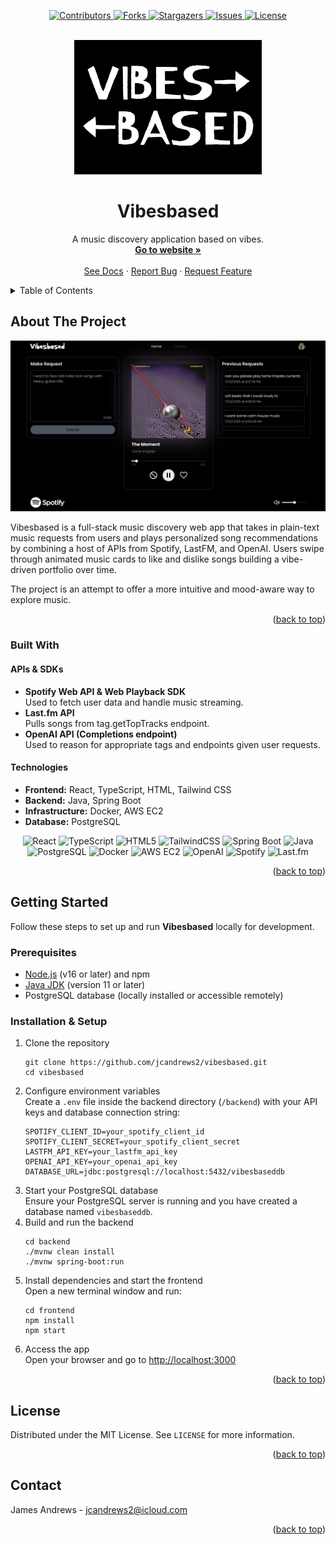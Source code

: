 <a id="readme-top"></a>

<p align="center">
  <a href="https://github.com/jcandrews2/vibesbased/graphs/contributors">
    <img src="https://img.shields.io/github/contributors/jcandrews2/vibesbased.svg?style=for-the-badge" alt="Contributors">
  </a>
  <a href="https://github.com/jcandrews2/vibesbased/network/members">
    <img src="https://img.shields.io/github/forks/jcandrews2/vibesbased.svg?style=for-the-badge" alt="Forks">
  </a>
  <a href="https://github.com/jcandrews2/vibesbased/stargazers">
    <img src="https://img.shields.io/github/stars/jcandrews2/vibesbased.svg?style=for-the-badge" alt="Stargazers">
  </a>
  <a href="https://github.com/jcandrews2/vibesbased/issues">
    <img src="https://img.shields.io/github/issues/jcandrews2/vibesbased.svg?style=for-the-badge" alt="Issues">
  </a>
  <a href="https://github.com/jcandrews2/vibesbased/blob/main/LICENSE">
    <img src="https://img.shields.io/github/license/jcandrews2/vibesbased.svg?style=for-the-badge" alt="License">
  </a>
</p>

<!-- PROJECT LOGO -->
<br />
<div align="center">
  <a href="https://github.com/jcandrews2/vibesbased">
    <img src="frontend/src/images/vibesbased-logo.jpg" alt="Vibesbased Logo" width="300" height="auto">
  </a>

  <h1 align="center">Vibesbased</h1>

  <p align="center">
    A music discovery application based on vibes. 
    <br />
    <a href="https://vibesbased.site"><strong>Go to website »</strong></a>
    <br />
    <br />
    <a href="https://github.com/jcandrews2/vibesbased">See Docs</a>
    &middot;
    <a href="https://github.com/jcandrews2/vibesbased/issues/new?labels=bug&template=bug-report---.md">Report Bug</a>
    &middot;
    <a href="https://github.com/jcandrews2/vibesbased/issues/new?labels=enhancement&template=feature-request---.md">Request Feature</a>
  </p>
</div>



<!-- TABLE OF CONTENTS -->
<details>
  <summary>Table of Contents</summary>
  <ol>
    <li>
      <a href="#about-the-project">About The Project</a>
      <ul>
        <li><a href="#built-with">Built With</a></li>
      </ul>
    </li>
    <li>
      <a href="#getting-started">Getting Started</a>
      <ul>
        <li><a href="#prerequisites">Prerequisites</a></li>
        <li><a href="#installation">Installation</a></li>
      </ul>
    </li>
    <li><a href="#usage">Usage</a></li>
    <li><a href="#license">License</a></li>
    <li><a href="#contact">Contact</a></li>
  </ol>
</details>



<!-- ABOUT THE PROJECT -->
<h2>About The Project</h2>

[![Product Name Screen Shot][product-screenshot]](https://example.com)

Vibesbased is a full-stack music discovery web app that takes in plain-text music requests from users and plays personalized song recommendations by combining a host of APIs from Spotify, LastFM, and OpenAI. Users swipe through animated music cards to like and dislike songs building a vibe-driven portfolio over time.

The project is an attempt to offer a more intuitive and mood-aware way to explore music.

<p align="right">(<a href="#readme-top">back to top</a>)</p>

<h3>Built With</h3>

<h4>APIs & SDKs</h4>
<ul>
  <li>
    <strong>Spotify Web API & Web Playback SDK</strong><br />
    Used to fetch user data and handle music streaming.
  </li>
  <li>
    <strong>Last.fm API</strong><br />
    Pulls songs from tag.getTopTracks endpoint.
  </li>
  <li>
    <strong>OpenAI API (Completions endpoint)</strong><br />
    Used to reason for appropriate tags and endpoints given user requests.
  </li>
</ul>

<h4>Technologies</h4>
<ul>
  <li><strong>Frontend:</strong> React, TypeScript, HTML, Tailwind CSS</li>
  <li><strong>Backend:</strong> Java, Spring Boot</li>
  <li><strong>Infrastructure:</strong> Docker, AWS EC2</li>
  <li><strong>Database:</strong> PostgreSQL</li>
</ul>

<p align="center">
  <img src="https://img.shields.io/badge/Frontend-React-blue?style=for-the-badge&logo=react" alt="React" />
  <img src="https://img.shields.io/badge/Language-TypeScript-3178C6?style=for-the-badge&logo=typescript&logoColor=white" alt="TypeScript" />
  <img src="https://img.shields.io/badge/Markup-HTML5-E34F26?style=for-the-badge&logo=html5&logoColor=white" alt="HTML5" />
  <img src="https://img.shields.io/badge/Styling-TailwindCSS-06B6D4?style=for-the-badge&logo=tailwindcss" alt="TailwindCSS" />
  <img src="https://img.shields.io/badge/Backend-SpringBoot-6DB33F?style=for-the-badge&logo=springboot&logoColor=white" alt="Spring Boot" />
  <img src="https://img.shields.io/badge/Language-Java-ED8B00?style=for-the-badge&logo=java&logoColor=white" alt="Java" />
  <img src="https://img.shields.io/badge/Database-PostgreSQL-316192?style=for-the-badge&logo=postgresql&logoColor=white" alt="PostgreSQL" />
  <img src="https://img.shields.io/badge/DevOps-Docker-2496ED?style=for-the-badge&logo=docker&logoColor=white" alt="Docker" />
  <img src="https://img.shields.io/badge/Hosting-AWS%20EC2-FF9900?style=for-the-badge&logo=amazonaws&logoColor=white" alt="AWS EC2" />
  <img src="https://img.shields.io/badge/API-OpenAI-black?style=for-the-badge&logo=openai" alt="OpenAI" />
  <img src="https://img.shields.io/badge/API-Spotify-1DB954?style=for-the-badge&logo=spotify" alt="Spotify" />
  <img src="https://img.shields.io/badge/API-Last.fm-D51007?style=for-the-badge&logo=last.fm&logoColor=white" alt="Last.fm" />
</p>


<p align="right">(<a href="#readme-top">back to top</a>)</p>

<!-- GETTING STARTED -->
<h2>Getting Started</h2>

<p>Follow these steps to set up and run <strong>Vibesbased</strong> locally for development.</p>

<h3>Prerequisites</h3>
<ul>
  <li><a href="https://nodejs.org/" target="_blank" rel="noopener noreferrer">Node.js</a> (v16 or later) and npm</li>
  <li><a href="https://adoptium.net/" target="_blank" rel="noopener noreferrer">Java JDK</a> (version 11 or later)</li>
  <li>PostgreSQL database (locally installed or accessible remotely)</li>
</ul>

<h3>Installation & Setup</h3>
<ol>
  <li>
    Clone the repository<br />
    <pre><code>git clone https://github.com/jcandrews2/vibesbased.git
cd vibesbased</code></pre>
  </li>
  <li>
    Configure environment variables<br />
    Create a <code>.env</code> file inside the backend directory (<code>/backend</code>) with your API keys and database connection string:<br />
    <pre><code>SPOTIFY_CLIENT_ID=your_spotify_client_id
SPOTIFY_CLIENT_SECRET=your_spotify_client_secret
LASTFM_API_KEY=your_lastfm_api_key
OPENAI_API_KEY=your_openai_api_key
DATABASE_URL=jdbc:postgresql://localhost:5432/vibesbaseddb</code></pre>
  </li>
  <li>
    Start your PostgreSQL database<br />
    Ensure your PostgreSQL server is running and you have created a database named <code>vibesbaseddb</code>.
  </li>
  <li>
    Build and run the backend<br />
    <pre><code>cd backend
./mvnw clean install
./mvnw spring-boot:run</code></pre>
  </li>
  <li>
    Install dependencies and start the frontend<br />
    Open a new terminal window and run:<br />
    <pre><code>cd frontend
npm install
npm start</code></pre>
  </li>
  <li>
    Access the app<br />
    Open your browser and go to <a href="http://localhost:3000" target="_blank" rel="noopener noreferrer">http://localhost:3000</a>
  </li>
</ol>

<p align="right">(<a href="#readme-top">back to top</a>)</p>

<!-- LICENSE -->
<h2>License</h2>

<p>Distributed under the MIT License. See <code>LICENSE</code> for more information.</p>

<p align="right">(<a href="#readme-top">back to top</a>)</p>

<!-- CONTACT -->
<h2>Contact</h2>

<p>James Andrews - <a href="mailto:jcandrews2@icloud.com">jcandrews2@icloud.com</a></p>

<p align="right">(<a href="#readme-top">back to top</a>)</p>

[product-screenshot]: frontend/src/images/vibesbased-front-page.jpg
